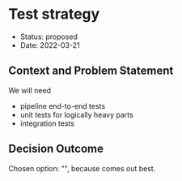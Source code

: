 # Test strategy

* Status: proposed
* Date: 2022-03-21

## Context and Problem Statement

We will need 

- pipeline end-to-end tests
- unit tests for logically heavy parts
- integration tests

## Decision Outcome

Chosen option: "", because comes out best.